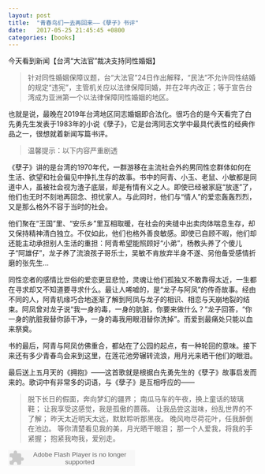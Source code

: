 ```yaml
---
layout: post
title:  "青春鸟们一去再回来——《孽子》书评"
date:   2017-05-25 21:45:45 +0800
categories: [books]
---
```

今天看到新闻【台湾“大法官”裁决支持同性婚姻】

> 针对同性婚姻保障议题，台“大法官”24日作出解释，“民法”不允许同性结婚的规定“违宪”，主管机关应以法律保障同婚，并在2年内改正；等于宣告台湾成为亚洲第一个以法律保障同性婚姻的地区。

也就是说，最晚在2019年台湾地区同志婚姻即合法化。很巧合的是今天看完了白先勇先生发表于1983年的小说《孽子》，它是台湾同志文学中最具代表性的经典作品之一，很想就着新闻写篇书评。

> 温馨提示：以下内容严重剧透

《孽子》讲的是台湾的1970年代，一群游移在主流社会外的男同性恋群体如何在生活、欲望和社会偏见中挣扎生存的故事。书中的阿青、小玉、老鼠、小敏都是同道中人，虽被社会视为渣子底层，却是有情有义之人。即使已经被家庭“放逐”了，他们也无时不刻地再回念、担忧家人。与此同时，他们与“情人”的爱恋轰轰烈烈，又是那么格外不容于当时的社会。

他们聚在“王国”里、“安乐乡”里互相取暖，在社会的夹缝中出卖肉体喘息生存，却又保持精神清白独立。不仅如此，他们也格外善良敏感。即使已自顾不暇，他们却还能主动承担别人生活的重担：阿青希望能照顾好“小弟”，杨教头养了个傻儿子“阿雄仔”，龙子养了流浪孩子哥乐士，吴敏不肯放弃半身不遂、另他备受感情折磨的张先生…

同性恋者的感情比世俗的爱恋更显悲怆，灵魂让他们孤独又不敢靠得太近，一生都在寻求却又不知道要寻求什么。最让人唏嘘的，是“龙子与阿凤”的传奇故事。经由不同的人，阿青机缘巧合地逐渐了解到阿凤与龙子的相识、相恋与天崩地裂的结束。阿凤曾对龙子说“我一身的毒，一身的肮脏，你要来做什么？”龙子回答，“你一身的肮脏我替你舔干净，一身的毒我用眼泪替你洗掉”。而爱到最痛处只能以血来祭奠。

书的最后，阿青与阿凤仿佛重合，都站在了公园的起点，有一种轮回的意味。接下来还有多少青春鸟会来到这里，在莲花池旁辗转流浪，用月光来晒干他们的眼泪。


最后送上五月天的《拥抱》——这首歌就是根据白先勇先生的《孽子》故事启发而来的。歌词中有非常多的词语，与《孽子》是互相呼应的——

>脱下长日的假面，奔向梦幻的疆界；
南瓜马车的午夜，换上童话的玻璃鞋；
让我享受这感觉，我是孤傲的蔷薇。
让我品尝这滋味，纷乱世界的不了解；
昨天太近明天太远，默默聆听那黑夜。
晚风吻尽荷花叶，任我醉倒在池边。
等你清楚看见我的美，月光晒干眼泪；
那一个人爱我，将我的手紧握；
抱紧我吻我，爱别走。

<embed src="http://www.xiami.com/widget/1260263_373971/singlePlayer.swf" type="application/x-shockwave-flash" width="257" height="33" wmode="transparent"></embed>
